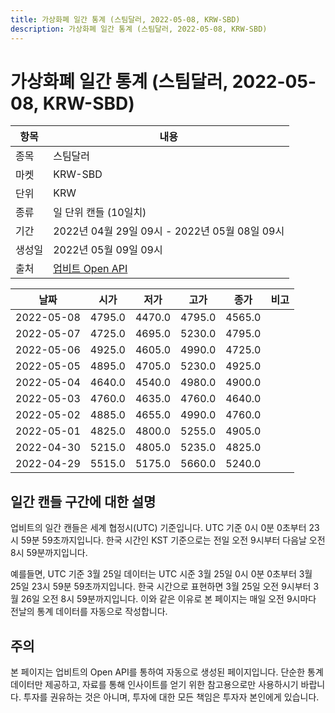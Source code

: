 ```yaml
---
title: 가상화폐 일간 통계 (스팀달러, 2022-05-08, KRW-SBD)
description: 가상화폐 일간 통계 (스팀달러, 2022-05-08, KRW-SBD)
---
```



가상화폐 일간 통계 (스팀달러, 2022-05-08, KRW-SBD)
===

|항목|내용|
|--|--|
|종목|스팀달러|
|마켓|KRW-SBD|
|단위|KRW|
|종류|일 단위 캔들 (10일치)|
|기간|2022년 04월 29일 09시 - 2022년 05월 08일 09시|
|생성일|2022년 05월 09일 09시|
|출처|[업비트 Open API](https://docs.upbit.com)|


|날짜|시가|저가|고가|종가|비고|
|--|--|--|--|--|--|
|2022-05-08|4795.0|4470.0|4795.0|4565.0|    |
|2022-05-07|4725.0|4695.0|5230.0|4795.0|    |
|2022-05-06|4925.0|4605.0|4990.0|4725.0|    |
|2022-05-05|4895.0|4705.0|5230.0|4925.0|    |
|2022-05-04|4640.0|4540.0|4980.0|4900.0|    |
|2022-05-03|4760.0|4635.0|4760.0|4640.0|    |
|2022-05-02|4885.0|4655.0|4990.0|4760.0|    |
|2022-05-01|4825.0|4800.0|5255.0|4905.0|    |
|2022-04-30|5215.0|4805.0|5235.0|4825.0|    |
|2022-04-29|5515.0|5175.0|5660.0|5240.0|    |


일간 캔들 구간에 대한 설명
---


업비트의 일간 캔들은 세계 협정시(UTC) 기준입니다. 
UTC 기준 0시 0분 0초부터 23시 59분 59초까지입니다. 
한국 시간인 KST 기준으로는 전일 오전 9시부터 다음날 오전 8시 59분까지입니다. 


예를들면, UTC 기준 3월 25일 데이터는 UTC 시준 3월 25일 0시 0분 0초부터 3월 25일 23시 59분 59초까지입니다. 
한국 시간으로 표현하면 3월 25일 오전 9시부터 3월 26일 오전 8시 59분까지입니다. 
이와 같은 이유로 본 페이지는 매일 오전 9시마다 전날의 통계 데이터를 자동으로 작성합니다. 


주의
---


본 페이지는 업비트의 Open API를 통하여 자동으로 생성된 페이지입니다. 
단순한 통계 데이터만 제공하고, 자료를 통해 인사이트를 얻기 위한 참고용으로만 사용하시기 바랍니다. 
투자를 권유하는 것은 아니며, 투자에 대한 모든 책임은 투자자 본인에게 있습니다. 
